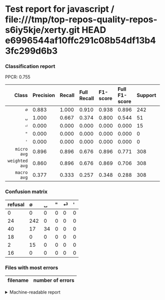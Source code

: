 # Test report for javascript / file:///tmp/top-repos-quality-repos-s6iy5kje/xerty.git HEAD e6996544af10ffc291c08b54df13b43fc299d6b3

### Classification report

PPCR: 0.755

| Class | Precision | Recall | Full Recall | F1-score | Full F1-score | Support | Full Support | PPCR |
|------:|:----------|:-------|:------------|:---------|:---------|:--------|:-------------|:-----|
| `∅` | 0.883| 1.000| 0.910| 0.938| 0.896| 242| 266| 0.910 |
| `␣` | 1.000| 0.667| 0.374| 0.800| 0.544| 51| 91| 0.560 |
| `⏎` | 0.000| 0.000| 0.000| 0.000| 0.000| 15| 17| 0.882 |
| `"` | 0.000| 0.000| 0.000| 0.000| 0.000| 0| 18| 0.000 |
| `'` | 0.000| 0.000| 0.000| 0.000| 0.000| 0| 16| 0.000 |
| `micro avg` | 0.896| 0.896| 0.676| 0.896| 0.771| 308| 408| 0.755 |
| `weighted avg` | 0.860| 0.896| 0.676| 0.869| 0.706| 308| 408| 0.755 |
| `macro avg` | 0.377| 0.333| 0.257| 0.348| 0.288| 308| 408| 0.755 |

### Confusion matrix

|refusal|  ∅| ␣| "| ⏎| '| 
|:---|:---|:---|:---|:---|:---|
|0 |0 |0 |0 |0 |0 |
|24 |242 |0 |0 |0 |0 |
|40 |17 |34 |0 |0 |0 |
|18 |0 |0 |0 |0 |0 |
|2 |15 |0 |0 |0 |0 |
|16 |0 |0 |0 |0 |0 |

### Files with most errors

| filename | number of errors|
|:----:|:-----|

<details>
    <summary>Machine-readable report</summary>
```json
{
  "cl_report": {"\"": {"f1-score": 0.0, "precision": 0.0, "recall": 0.0, "support": 0}, "\u0027": {"f1-score": 0.0, "precision": 0.0, "recall": 0.0, "support": 0}, "macro avg": {"f1-score": 0.34759689922480624, "precision": 0.37664233576642336, "recall": 0.3333333333333333, "support": 308}, "micro avg": {"f1-score": 0.8961038961038962, "precision": 0.8961038961038961, "recall": 0.8961038961038961, "support": 308}, "weighted avg": {"f1-score": 0.8694553508506997, "precision": 0.8595364489525074, "recall": 0.8961038961038961, "support": 308}, "\u2205": {"f1-score": 0.937984496124031, "precision": 0.8832116788321168, "recall": 1.0, "support": 242}, "\u23ce": {"f1-score": 0.0, "precision": 0.0, "recall": 0.0, "support": 15}, "\u2423": {"f1-score": 0.8, "precision": 1.0, "recall": 0.6666666666666666, "support": 51}},
  "cl_report_full": {"\"": {"f1-score": 0.0, "precision": 0.0, "recall": 0.0, "support": 18}, "\u0027": {"f1-score": 0.0, "precision": 0.0, "recall": 0.0, "support": 16}, "macro avg": {"f1-score": 0.2880592592592593, "precision": 0.37664233576642336, "recall": 0.25668016194331983, "support": 408}, "micro avg": {"f1-score": 0.770949720670391, "precision": 0.8961038961038961, "recall": 0.6764705882352942, "support": 408}, "weighted avg": {"f1-score": 0.705683369644154, "precision": 0.7988585945327037, "recall": 0.6764705882352942, "support": 408}, "\u2205": {"f1-score": 0.8962962962962964, "precision": 0.8832116788321168, "recall": 0.9097744360902256, "support": 266}, "\u23ce": {"f1-score": 0.0, "precision": 0.0, "recall": 0.0, "support": 17}, "\u2423": {"f1-score": 0.544, "precision": 1.0, "recall": 0.37362637362637363, "support": 91}},
  "ppcr": 0.7549019607843137
}
```
</details>

